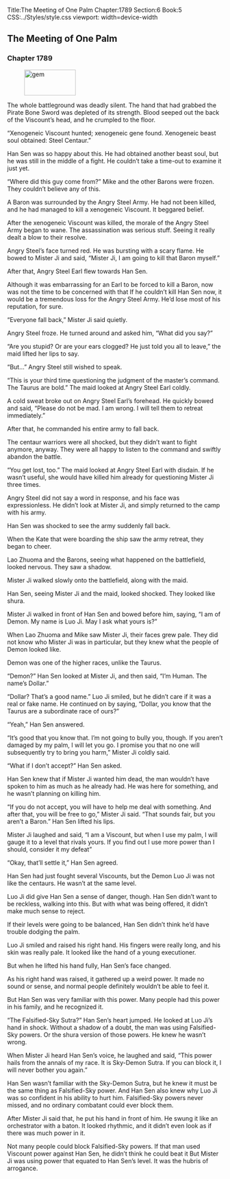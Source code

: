 Title:The Meeting of One Palm 
Chapter:1789 
Section:6 
Book:5 
CSS:../Styles/style.css 
viewport: width=device-width
  
## The Meeting of One Palm
### Chapter 1789
  
<figure>
	<img src="../Images/gem.gif" alt="gem" id="gem" width="120" height="60" />
</figure>
  

  
The whole battleground was deadly silent. The hand that had grabbed the Pirate Bone Sword was depleted of its strength. Blood seeped out the back of the Viscount’s head, and he crumpled to the floor.

“Xenogeneic Viscount hunted; xenogeneic gene found. Xenogeneic beast soul obtained: Steel Centaur.”

Han Sen was so happy about this. He had obtained another beast soul, but he was still in the middle of a fight. He couldn’t take a time-out to examine it just yet.

“Where did this guy come from?” Mike and the other Barons were frozen. They couldn’t believe any of this.

A Baron was surrounded by the Angry Steel Army. He had not been killed, and he had managed to kill a xenogeneic Viscount. It beggared belief.

After the xenogeneic Viscount was killed, the morale of the Angry Steel Army began to wane. The assassination was serious stuff. Seeing it really dealt a blow to their resolve.

Angry Steel’s face turned red. He was bursting with a scary flame. He bowed to Mister Ji and said, “Mister Ji, I am going to kill that Baron myself.”

After that, Angry Steel Earl flew towards Han Sen.

Although it was embarrassing for an Earl to be forced to kill a Baron, now was not the time to be concerned with that If he couldn’t kill Han Sen now, it would be a tremendous loss for the Angry Steel Army. He’d lose most of his reputation, for sure.

“Everyone fall back,” Mister Ji said quietly.

Angry Steel froze. He turned around and asked him, “What did you say?”

“Are you stupid? Or are your ears clogged? He just told you all to leave,” the maid lifted her lips to say.

“But…” Angry Steel still wished to speak.

“This is your third time questioning the judgment of the master’s command. The Taurus are bold.” The maid looked at Angry Steel Earl coldly.

A cold sweat broke out on Angry Steel Earl’s forehead. He quickly bowed and said, “Please do not be mad. I am wrong. I will tell them to retreat immediately.”

After that, he commanded his entire army to fall back.

The centaur warriors were all shocked, but they didn’t want to fight anymore, anyway. They were all happy to listen to the command and swiftly abandon the battle.

“You get lost, too.” The maid looked at Angry Steel Earl with disdain. If he wasn’t useful, she would have killed him already for questioning Mister Ji three times.

Angry Steel did not say a word in response, and his face was expressionless. He didn’t look at Mister Ji, and simply returned to the camp with his army.

Han Sen was shocked to see the army suddenly fall back.

When the Kate that were boarding the ship saw the army retreat, they began to cheer.

Lao Zhuoma and the Barons, seeing what happened on the battlefield, looked nervous. They saw a shadow.

Mister Ji walked slowly onto the battlefield, along with the maid.

Han Sen, seeing Mister Ji and the maid, looked shocked. They looked like shura.

Mister Ji walked in front of Han Sen and bowed before him, saying, “I am of Demon. My name is Luo Ji. May I ask what yours is?”

When Lao Zhuoma and Mike saw Mister Ji, their faces grew pale. They did not know who Mister Ji was in particular, but they knew what the people of Demon looked like.

Demon was one of the higher races, unlike the Taurus.

“Demon?” Han Sen looked at Mister Ji, and then said, “I’m Human. The name’s Dollar.”

“Dollar? That’s a good name.” Luo Ji smiled, but he didn’t care if it was a real or fake name. He continued on by saying, “Dollar, you know that the Taurus are a subordinate race of ours?”

“Yeah,” Han Sen answered.

“It’s good that you know that. I’m not going to bully you, though. If you aren’t damaged by my palm, I will let you go. I promise you that no one will subsequently try to bring you harm,” Mister Ji coldly said.

“What if I don’t accept?” Han Sen asked.

Han Sen knew that if Mister Ji wanted him dead, the man wouldn’t have spoken to him as much as he already had. He was here for something, and he wasn’t planning on killing him.

“If you do not accept, you will have to help me deal with something. And after that, you will be free to go,” Mister Ji said. “That sounds fair, but you aren’t a Baron.” Han Sen lifted his lips.

Mister Ji laughed and said, “I am a Viscount, but when I use my palm, I will gauge it to a level that rivals yours. If you find out I use more power than I should, consider it my defeat”

“Okay, that’ll settle it,” Han Sen agreed.

Han Sen had just fought several Viscounts, but the Demon Luo Ji was not like the centaurs. He wasn’t at the same level.

Luo Ji did give Han Sen a sense of danger, though. Han Sen didn’t want to be reckless, walking into this. But with what was being offered, it didn’t make much sense to reject.

If their levels were going to be balanced, Han Sen didn’t think he’d have trouble dodging the palm.

Luo Ji smiled and raised his right hand. His fingers were really long, and his skin was really pale. It looked like the hand of a young executioner.

But when he lifted his hand fully, Han Sen’s face changed.

As his right hand was raised, it gathered up a weird power. It made no sound or sense, and normal people definitely wouldn’t be able to feel it.

But Han Sen was very familiar with this power. Many people had this power in his family, and he recognized it.

“The Falsified-Sky Sutra?” Han Sen’s heart jumped. He looked at Luo Ji’s hand in shock. Without a shadow of a doubt, the man was using Falsified-Sky powers. Or the shura version of those powers. He knew he wasn’t wrong.

When Mister Ji heard Han Sen’s voice, he laughed and said, “This power hails from the annals of my race. It is Sky-Demon Sutra. If you can block it, I will never bother you again.”

Han Sen wasn’t familiar with the Sky-Demon Sutra, but he knew it must be the same thing as Falsified-Sky power. And Han Sen also knew why Luo Ji was so confident in his ability to hurt him. Falsified-Sky powers never missed, and no ordinary combatant could ever block them.

After Mister Ji said that, he put his hand in front of him. He swung it like an orchestrator with a baton. It looked rhythmic, and it didn’t even look as if there was much power in it.

Not many people could block Falsified-Sky powers. If that man used Viscount power against Han Sen, he didn’t think he could beat it But Mister Ji was using power that equated to Han Sen’s level. It was the hubris of arrogance.